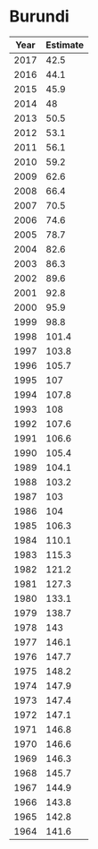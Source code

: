 # Burundi

| Year | Estimate |
| ---- | -------- |
| 2017 | 42.5 |
| 2016 | 44.1 |
| 2015 | 45.9 |
| 2014 | 48 |
| 2013 | 50.5 |
| 2012 | 53.1 |
| 2011 | 56.1 |
| 2010 | 59.2 |
| 2009 | 62.6 |
| 2008 | 66.4 |
| 2007 | 70.5 |
| 2006 | 74.6 |
| 2005 | 78.7 |
| 2004 | 82.6 |
| 2003 | 86.3 |
| 2002 | 89.6 |
| 2001 | 92.8 |
| 2000 | 95.9 |
| 1999 | 98.8 |
| 1998 | 101.4 |
| 1997 | 103.8 |
| 1996 | 105.7 |
| 1995 | 107 |
| 1994 | 107.8 |
| 1993 | 108 |
| 1992 | 107.6 |
| 1991 | 106.6 |
| 1990 | 105.4 |
| 1989 | 104.1 |
| 1988 | 103.2 |
| 1987 | 103 |
| 1986 | 104 |
| 1985 | 106.3 |
| 1984 | 110.1 |
| 1983 | 115.3 |
| 1982 | 121.2 |
| 1981 | 127.3 |
| 1980 | 133.1 |
| 1979 | 138.7 |
| 1978 | 143 |
| 1977 | 146.1 |
| 1976 | 147.7 |
| 1975 | 148.2 |
| 1974 | 147.9 |
| 1973 | 147.4 |
| 1972 | 147.1 |
| 1971 | 146.8 |
| 1970 | 146.6 |
| 1969 | 146.3 |
| 1968 | 145.7 |
| 1967 | 144.9 |
| 1966 | 143.8 |
| 1965 | 142.8 |
| 1964 | 141.6 |